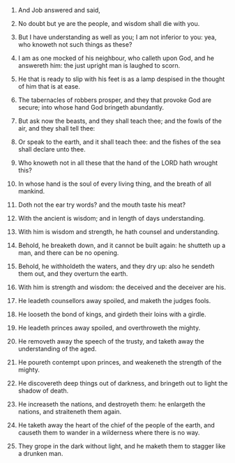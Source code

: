 1. And Job answered and said,

2. No doubt but ye are the people,
and wisdom shall die with you.

3. But I have understanding as well as you; I am not inferior to
you: yea, who knoweth not such things as these?

4. I am as one
mocked of his neighbour, who calleth upon God, and he answereth him:
the just upright man is laughed to scorn.

5. He that is ready to slip with his feet is as a lamp despised in
the thought of him that is at ease.

6. The tabernacles of robbers prosper, and they that provoke God are
secure; into whose hand God bringeth abundantly.

7. But ask now the beasts, and they shall teach thee; and the fowls
of the air, and they shall tell thee:

8. Or speak to the earth, and
it shall teach thee: and the fishes of the sea shall declare unto
thee.

9. Who knoweth not in all these that the hand of the LORD hath
wrought this?

10. In whose hand is the soul of every living thing,
and the breath of all mankind.

11. Doth not the ear try words? and the mouth taste his meat?

12. With the ancient is wisdom; and in length of days understanding.

13. With him is wisdom and strength, he hath counsel and
understanding.

14. Behold, he breaketh down, and it cannot be built again: he
shutteth up a man, and there can be no opening.

15. Behold, he withholdeth the waters, and they dry up: also he
sendeth them out, and they overturn the earth.

16. With him is strength and wisdom: the deceived and the deceiver
are his.

17. He leadeth counsellors away spoiled, and maketh the judges
fools.

18. He looseth the bond of kings, and girdeth their loins with a
girdle.

19. He leadeth princes away spoiled, and overthroweth the mighty.

20. He removeth away the speech of the trusty, and taketh away the
understanding of the aged.

21. He poureth contempt upon princes, and weakeneth the strength of
the mighty.

22. He discovereth deep things out of darkness, and bringeth out to
light the shadow of death.

23. He increaseth the nations, and destroyeth them: he enlargeth the
nations, and straiteneth them again.

24. He taketh away the heart of the chief of the people of the
earth, and causeth them to wander in a wilderness where there is no
way.

25. They grope in the dark without light, and he maketh them to
stagger like a drunken man.